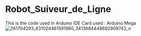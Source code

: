 # Robot_Suiveur_de_Ligne
This is the code used in Arduino IDE
Card used : Arduino Mega
![261704293_631024461591980_3413684448692909743_n](https://user-images.githubusercontent.com/98977445/166150103-1655eb21-89ec-4521-b7b4-9933ba4d6c58.jpg)

